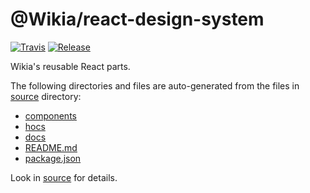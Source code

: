 
# @Wikia/react-design-system

[![Travis](https://img.shields.io/travis/Wikia/react-design-system/master.svg?style=flat-square)](https://travis-ci.org/Wikia/react-design-system)
[![Release](https://img.shields.io/github/package-json/v/Wikia/react-design-system.svg?style=flat-square)](https://github.com/Wikia/react-design-system/releases)

Wikia's reusable React parts.

The following directories and files are auto-generated from the files in [source](./source) directory:

* [components](./components)
* [hocs](./hocs)
* [docs](./docs)
* [README.md](./README.md)
* [package.json](./package.json)

Look in [source](./source) for details.

